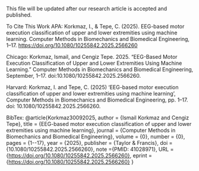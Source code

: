 This file will be updated after our research article is accepted and published.

To Cite This Work
APA: Korkmaz, I., & Tepe, C. (2025). EEG-based motor execution classification of upper and lower extremities using machine learning. Computer Methods in Biomechanics and Biomedical Engineering, 1–17. https://doi.org/10.1080/10255842.2025.2566260

Chicago: Korkmaz, Ismail, and Cengiz Tepe. 2025. “EEG-Based Motor Execution Classification of Upper and Lower Extremities Using Machine Learning.” Computer Methods in Biomechanics and Biomedical Engineering, September, 1–17. doi:10.1080/10255842.2025.2566260.

Harvard: Korkmaz, I. and Tepe, C. (2025) ‘EEG-based motor execution classification of upper and lower extremities using machine learning’, Computer Methods in Biomechanics and Biomedical Engineering, pp. 1–17. doi: 10.1080/10255842.2025.2566260.

BibTex: @article{Korkmaz30092025,
author = {Ismail Korkmaz and Cengiz Tepe},
title = {EEG-based motor execution classification of upper and lower extremities using machine learning},
journal = {Computer Methods in Biomechanics and Biomedical Engineering},
volume = {0},
number = {0},
pages = {1--17},
year = {2025},
publisher = {Taylor \& Francis},
doi = {10.1080/10255842.2025.2566260},
note ={PMID: 41028971},
URL = {https://doi.org/10.1080/10255842.2025.2566260},
eprint = {https://doi.org/10.1080/10255842.2025.2566260}
}

